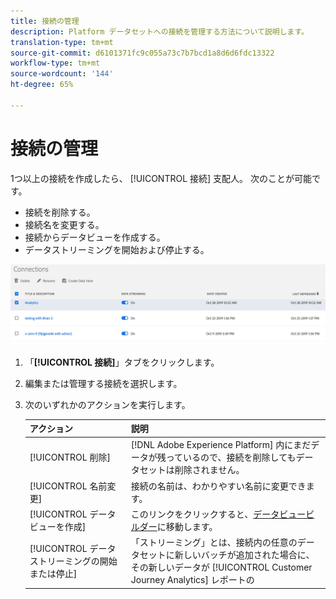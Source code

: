 ```yaml
---
title: 接続の管理
description: Platform データセットへの接続を管理する方法について説明します。
translation-type: tm+mt
source-git-commit: d6101371fc9c055a73c7b7bcd1a8d6d6fdc13322
workflow-type: tm+mt
source-wordcount: '144'
ht-degree: 65%

---
```



# 接続の管理

1つ以上の接続を作成したら、 [!UICONTROL 接続] 支配人。 次のことが可能です。

* 接続を削除する。
* 接続名を変更する。
* 接続からデータビューを作成する。
* データストリーミングを開始および停止する。

![接続マネージャ](assets/connections-manager.png)

1. 「**[!UICONTROL 接続]**」タブをクリックします。

2. 編集または管理する接続を選択します。

3. 次のいずれかのアクションを実行します。

   | アクション | 説明 |
   |---|---|
   | [!UICONTROL 削除] | [!DNL Adobe Experience Platform] 内にまだデータが残っているので、接続を削除してもデータセットは削除されません。 |
   | [!UICONTROL 名前変更] | 接続の名前は、わかりやすい名前に変更できます。 |
   | [!UICONTROL データビューを作成] | このリンクをクリックすると、[データビュービルダー](/help/data-views/create-dataview.md)に移動します。 |
   | [!UICONTROL データストリーミングの開始または停止] | 「ストリーミング」とは、接続内の任意のデータセットに新しいバッチが追加された場合に、その新しいデータが [!UICONTROL Customer Journey Analytics] レポートの |


